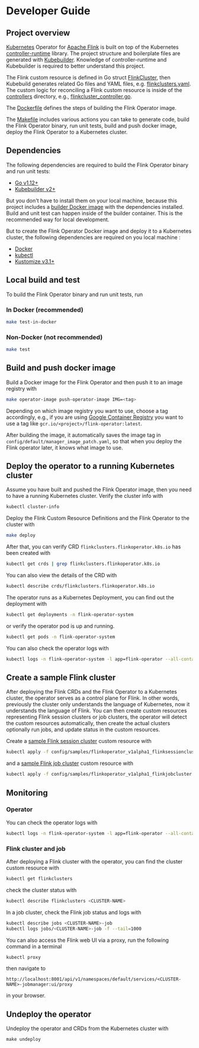 # Developer Guide

## Project overview

[Kubernetes](https://kubernetes.io/) Operator for [Apache Flink](https://flink.apache.org) is built on top of the
Kubernetes [controller-runtime](https://github.com/kubernetes-sigs/controller-runtime) library. The project structure
and boilerplate files are generated with [Kubebuilder](https://github.com/kubernetes-sigs/kubebuilder). Knowledge of
controller-runtime and Kubebuilder is required to better understand this project.

The Flink custom resource is defined in Go struct [FlinkCluster](../api/v1alpha1/flinkcluster_types.go),
then Kubebuild generates related Go files and YAML files, e.g.
[flinkclusters.yaml](../config/crd/bases/flinkoperator.k8s.io_flinkclusters.yaml).
The custom logic for reconciling a Flink custom resource is inside of the [controllers](../controllers) directory, e.g.,
[flinkcluster_controller.go](../controllers/flinkcluster_controller.go).

The [Dockerfile](../Dockerfile) defines the steps of building the Flink Operator image.

The [Makefile](../Makefile) includes various actions you can take to generate code, build the Flink Operator binary, run
unit tests, build and push docker image, deploy the Flink Operator to a Kubernetes cluster.

## Dependencies

The following dependencies are required to build the Flink Operator binary and run unit tests:

* [Go v1.12+](https://golang.org/)
* [Kubebuilder v2+](https://github.com/kubernetes-sigs/kubebuilder)

But you don't have to install them on your local machine, because this project includes a
[builder Docker image](../Dockerfile.builder) with the dependencies installed. Build and unit test can happen inside of
the builder container. This is the recommended way for local development.

But to create the Flink Operator Docker image and deploy it to a Kubernetes cluster, the following dependencies are
required on you local machine :

* [Docker](https://www.docker.com/)
* [kubectl](https://kubernetes.io/docs/tasks/tools/install-kubectl/)
* [Kustomize v3.1+](https://github.com/kubernetes-sigs/kustomize)

## Local build and test

To build the Flink Operator binary and run unit tests, run

### In Docker (recommended)

```bash
make test-in-docker
```

### Non-Docker (not recommended)

```bash
make test
```

## Build and push docker image

Build a Docker image for the Flink Operator and then push it to an image registry with

```bash
make operator-image push-operator-image IMG=<tag>
```

Depending on which image registry you want to use, choose a tag accordingly, e.g., if you are using
[Google Container Registry](https://cloud.google.com/container-registry/docs/) you want to use a tag like
`gcr.io/<project>/flink-operator:latest`.

After building the image, it automatically saves the image tag in `config/default/manager_image_patch.yaml`, so that
when you deploy the Flink operator later, it knows what image to use.

## Deploy the operator to a running Kubernetes cluster

Assume you have built and pushed the Flink Operator image, then you need to have a running Kubernetes cluster. Verify
the cluster info with

```bash
kubectl cluster-info
```

Deploy the Flink Custom Resource Definitions and the Flink Operator to the cluster with

```bash
make deploy
```

After that, you can verify CRD `flinkclusters.flinkoperator.k8s.io` has been created with

```bash
kubectl get crds | grep flinkclusters.flinkoperator.k8s.io
```

You can also view the details of the CRD with

```bash
kubectl describe crds/flinkclusters.flinkoperator.k8s.io
```

The operator runs as a Kubernetes Deployment, you can find out the deployment with

```bash
kubectl get deployments -n flink-operator-system
```

or verify the operator pod is up and running.

```bash
kubectl get pods -n flink-operator-system
```

You can also check the operator logs with

```bash
kubectl logs -n flink-operator-system -l app=flink-operator --all-containers
```

## Create a sample Flink cluster

After deploying the Flink CRDs and the Flink Operator to a Kubernetes cluster, the operator serves as a control plane
for Flink. In other words, previously the cluster only understands the language of Kubernetes, now it understands the
language of Flink. You can then create custom resources representing Flink session clusters or job clusters, the
operator will detect the custom resources automatically, then create the actual clusters optionally run jobs, and update
status in the custom resources.

Create a [sample Flink session cluster](../config/samples/flinkoperator_v1alpha1_flinksessioncluster.yaml) custom
resource with

```bash
kubectl apply -f config/samples/flinkoperator_v1alpha1_flinksessioncluster.yaml
```

and a [sample Flink job cluster](../config/samples/flinkoperator_v1alpha1_flinkjobcluster.yaml) custom resource with

```bash
kubectl apply -f config/samples/flinkoperator_v1alpha1_flinkjobcluster.yaml
```

## Monitoring

### Operator

You can check the operator logs with

```bash
kubectl logs -n flink-operator-system -l app=flink-operator --all-containers -f --tail=1000
```

### Flink cluster and job

After deploying a Flink cluster with the operator, you can find the cluster custom resource with

```bash
kubectl get flinkclusters
```

check the cluster status with

```bash
kubectl describe flinkclusters <CLUSTER-NAME>
```

In a job cluster, check the Flink job status and logs with

```bash
kubectl describe jobs <CLUSTER-NAME>-job
kubectl logs jobs/<CLUSTER-NAME>-job -f --tail=1000
```

You can also access the Flink web UI via a proxy, run the following command in a terminal

```bash
kubectl proxy
```

then navigate to

```
http://localhost:8001/api/v1/namespaces/default/services/<CLUSTER-NAME>-jobmanager:ui/proxy
```

in your browser.

## Undeploy the operator

Undeploy the operator and CRDs from the Kubernetes cluster with

```
make undeploy
```
